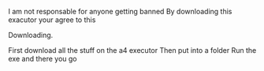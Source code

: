 I am not responsable for anyone getting banned
By downloading this exacutor your agree to this



Downloading.

First download all the stuff on the a4 executor
Then put into a folder
Run the exe and there you go
